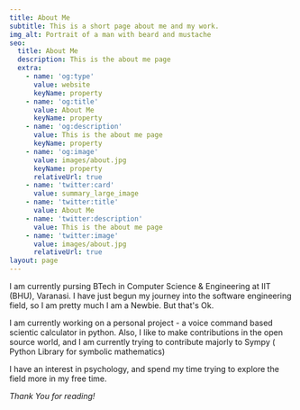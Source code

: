 ```yaml
---
title: About Me
subtitle: This is a short page about me and my work.
img_alt: Portrait of a man with beard and mustache
seo:
  title: About Me
  description: This is the about me page
  extra:
    - name: 'og:type'
      value: website
      keyName: property
    - name: 'og:title'
      value: About Me
      keyName: property
    - name: 'og:description'
      value: This is the about me page
      keyName: property
    - name: 'og:image'
      value: images/about.jpg
      keyName: property
      relativeUrl: true
    - name: 'twitter:card'
      value: summary_large_image
    - name: 'twitter:title'
      value: About Me
    - name: 'twitter:description'
      value: This is the about me page
    - name: 'twitter:image'
      value: images/about.jpg
      relativeUrl: true
layout: page
---
```

I am  currently pursing BTech in Computer Science & Engineering at IIT (BHU), Varanasi. I have just begun my journey into the software engineering field, so I am pretty much I am a Newbie. But that's Ok.

I am currently working on a personal project -  a voice command based scientic calculator in python. Also, I like to make contributions in the open source world, and I am currently trying to contribute  majorly to  Sympy  ( Python Library for symbolic mathematics)

I have an interest in psychology, and spend my time trying to explore the field more in my free time.

*Thank You for reading!*
